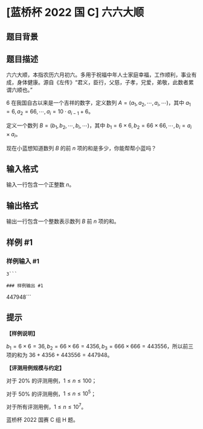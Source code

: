 # [蓝桥杯 2022 国 C] 六六大顺

## 题目背景



## 题目描述

六六大顺，本指农历六月初六。多用于祝福中年人士家庭幸福，工作顺利，事业有成，身体健康。源自《左传》“君义，臣行，父慈，子孝，兄爱，弟敬，此数者累谓六顺也。”

$6$ 在我国自古以来是一个吉祥的数字，定义数列 $A = (a_1,a_2,\cdots,a_i,\cdots)$，其中 $a_1 = 6, a_2 = 66, \cdots, a_i = 10\cdot a_{i−1}+6$。

定义一个数列 $B = (b_1,b_2,\cdots,b_i,\cdots)$，其中 $b_1 = 6 \times 6, b_2 = 66\times66, \cdots, b_i = a_i \times a_i$。

现在小蓝想知道数列 $B$ 的前 $n$ 项的和是多少，你能帮帮小蓝吗？

## 输入格式

输入一行包含一个正整数 $n$。

## 输出格式

输出一行包含一个整数表示数列 $B$ 前 $n$ 项的和。

## 样例 #1

### 样例输入 #1
```
3```

### 样例输出 #1

```
447948```

## 提示

**【样例说明】**

$b_1 = 6×6 = 36,b_2 = 66×66 = 4356,b_3 = 666×666 = 443556$，所以前三项的和为 $36 + 4356 + 443556 = 447948$。

**【评测用例规模与约定】**

对于 $20\%$ 的评测用例，$1≤n≤100$；

对于 $50\%$ 的评测用例，$1≤n≤10^5$；

对于所有评测用例，$1\le n\le 10^7$。

蓝桥杯 2022 国赛 C 组 H 题。
